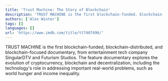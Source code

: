 ```yaml
---
title: 'Trust Machine: The Story of Blockchain'
description: 'TRUST MACHINE is the first blockchain-funded, blockchain-distributed, and blockchain-focused documentary, from entertainment tech company SingularDTV and Futurism Studios.'
authors: ['Alex Winter']
tags: []
languages: []
url: 'https://www.imdb.com/title/tt7407496/'
---
```


TRUST MACHINE is the first blockchain-funded, blockchain-distributed, and blockchain-focused documentary, from entertainment tech company SingularDTV and Futurism Studios. The feature documentary explores the evolution of cryptocurrency, blockchain and decentralization, including the technology's role in addressing important real-world problems, such as world hunger and income inequality.
